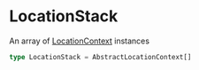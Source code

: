 # LocationStack

An array of [LocationContext](/taxonomy/location-contexts/overview.md) instances

```typescript jsx
type LocationStack = AbstractLocationContext[]
```
